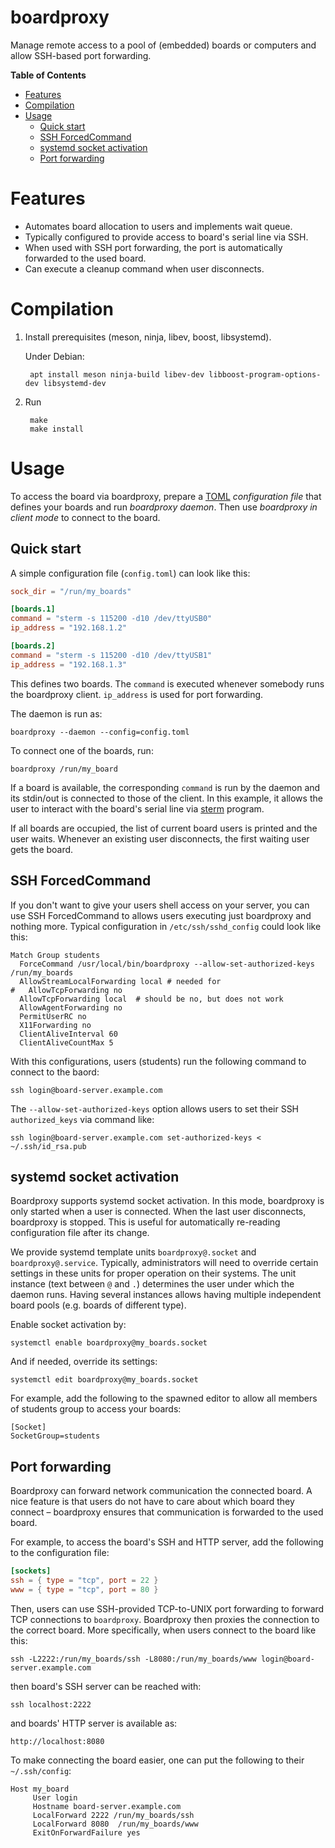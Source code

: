 # boardproxy

Manage remote access to a pool of (embedded) boards or computers and
allow SSH-based port forwarding.

<!-- markdown-toc start - Don't edit this section. Run M-x markdown-toc-refresh-toc -->
**Table of Contents**

- [Features](#features)
- [Compilation](#compilation)
- [Usage](#usage)
    - [Quick start](#quick-start)
    - [SSH ForcedCommand](#ssh-forcedcommand)
    - [systemd socket activation](#systemd-socket-activation)
    - [Port forwarding](#port-forwarding)

<!-- markdown-toc end -->


# Features

- Automates board allocation to users and implements wait queue.
- Typically configured to provide access to board's serial line via SSH.
- When used with SSH port forwarding, the port is automatically
  forwarded to the used board.
- Can execute a cleanup command when user disconnects.

# Compilation

1. Install prerequisites (meson, ninja, libev, boost, libsystemd).

   Under Debian:

        apt install meson ninja-build libev-dev libboost-program-options-dev libsystemd-dev
2. Run

        make
		make install

# Usage

To access the board via boardproxy, prepare a [TOML](https://toml.io/)
*configuration file* that defines your boards and run *boardproxy
daemon*. Then use *boardproxy in client mode* to connect to the board.

## Quick start

A simple configuration file (`config.toml`) can look like this:

``` toml
sock_dir = "/run/my_boards"

[boards.1]
command = "sterm -s 115200 -d10 /dev/ttyUSB0"
ip_address = "192.168.1.2"

[boards.2]
command = "sterm -s 115200 -d10 /dev/ttyUSB1"
ip_address = "192.168.1.3"
```

This defines two boards. The `command` is executed whenever somebody
runs the boardproxy client. `ip_address` is used for port forwarding.

The daemon is run as:

    boardproxy --daemon --config=config.toml

To connect one of the boards, run:

    boardproxy /run/my_board

If a board is available, the corresponding `command` is run by the
daemon and its stdin/out is connected to those of the client. In this
example, it allows the user to interact with the board's serial line
via [sterm](https://github.com/wentasah/sterm) program.

If all boards are occupied, the list of current board users is printed
and the user waits. Whenever an existing user disconnects, the first
waiting user gets the board.

## SSH ForcedCommand

If you don't want to give your users shell access on your server, you
can use SSH ForcedCommand to allows users executing just boardproxy
and nothing more. Typical configuration in `/etc/ssh/sshd_config`
could look like this:

    Match Group students
      ForceCommand /usr/local/bin/boardproxy --allow-set-authorized-keys /run/my_boards
      AllowStreamLocalForwarding local # needed for
    #   AllowTcpForwarding no
      AllowTcpForwarding local 	# should be no, but does not work
      AllowAgentForwarding no
      PermitUserRC no
      X11Forwarding no
      ClientAliveInterval 60
      ClientAliveCountMax 5

With this configurations, users (students) run the following command
to connect to the baord:

    ssh login@board-server.example.com

The `--allow-set-authorized-keys` option allows users to set their SSH
`authorized_keys` via command like:

    ssh login@board-server.example.com set-authorized-keys < ~/.ssh/id_rsa.pub

## systemd socket activation

Boardproxy supports systemd socket activation. In this mode,
boardproxy is only started when a user is connected. When the last
user disconnects, boardproxy is stopped. This is useful for
automatically re-reading configuration file after its change.

We provide systemd template units `boardproxy@.socket` and
`boardproxy@.service`. Typically, administrators will need to override
certain settings in these units for proper operation on their systems.
The unit instance (text between `@` and `.`) determines the user under
which the daemon runs. Having several instances allows having multiple
independent board pools (e.g. boards of different type).

Enable socket activation by:

    systemctl enable boardproxy@my_boards.socket

And if needed, override its settings:

    systemctl edit boardproxy@my_boards.socket

For example, add the following to the spawned editor to allow all
members of students group to access your boards:

    [Socket]
    SocketGroup=students

## Port forwarding

Boardproxy can forward network communication the connected board. A
nice feature is that users do not have to care about which board they
connect – boardproxy ensures that communication is forwarded to the
used board.

For example, to access the board's SSH and HTTP server, add the
following to the configuration file:

``` toml
[sockets]
ssh = { type = "tcp", port = 22 }
www = { type = "tcp", port = 80 }
```

Then, users can use SSH-provided TCP-to-UNIX port forwarding to
forward TCP connections to `boardproxy`. Boardproxy then proxies the
connection to the correct board. More specifically, when users connect
to the board like this:

    ssh -L2222:/run/my_boards/ssh -L8080:/run/my_boards/www login@board-server.example.com

then board's SSH server can be reached with:

    ssh localhost:2222

and boards' HTTP server is available as:

    http://localhost:8080

To make connecting the board easier, one can put the following to
their `~/.ssh/config`:

    Host my_board
         User login
         Hostname board-server.example.com
         LocalForward 2222 /run/my_boards/ssh
         LocalForward 8080  /run/my_boards/www
         ExitOnForwardFailure yes


<!--  LocalWords:  boardproxy
 -->

<!-- Local Variables: -->
<!-- markdown-toc-user-toc-structure-manipulation-fn: cdr -->
<!-- End: -->
